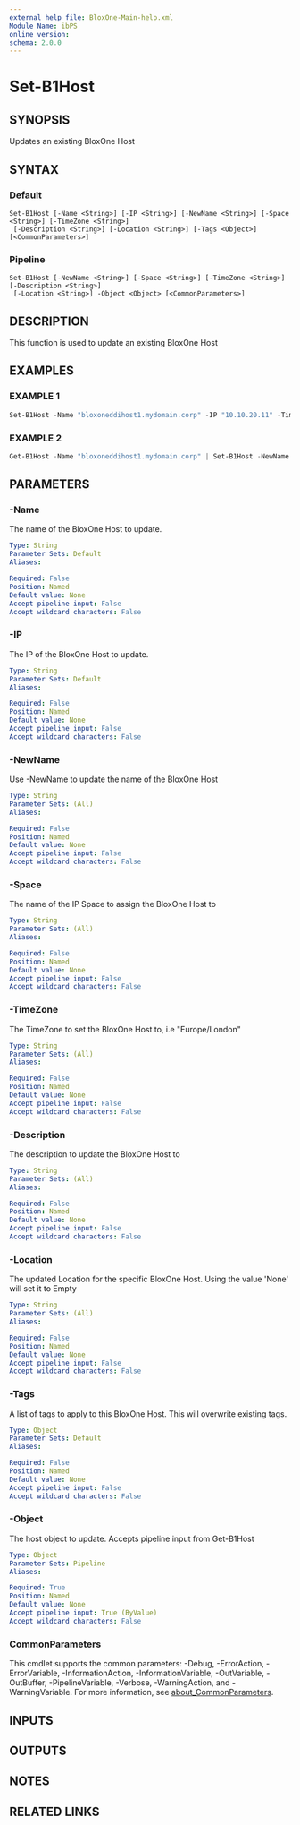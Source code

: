 ```yaml
---
external help file: BloxOne-Main-help.xml
Module Name: ibPS
online version:
schema: 2.0.0
---
```


# Set-B1Host

## SYNOPSIS
Updates an existing BloxOne Host

## SYNTAX

### Default
```
Set-B1Host [-Name <String>] [-IP <String>] [-NewName <String>] [-Space <String>] [-TimeZone <String>]
 [-Description <String>] [-Location <String>] [-Tags <Object>] [<CommonParameters>]
```

### Pipeline
```
Set-B1Host [-NewName <String>] [-Space <String>] [-TimeZone <String>] [-Description <String>]
 [-Location <String>] -Object <Object> [<CommonParameters>]
```

## DESCRIPTION
This function is used to update an existing BloxOne Host

## EXAMPLES

### EXAMPLE 1
```powershell
Set-B1Host -Name "bloxoneddihost1.mydomain.corp" -IP "10.10.20.11" -TimeZone "Europe/London" -Space "Global"
```

### EXAMPLE 2
```powershell
Get-B1Host -Name "bloxoneddihost1.mydomain.corp" | Set-B1Host -NewName "mynewhostname.mydomain.corp"
```

## PARAMETERS

### -Name
The name of the BloxOne Host to update.

```yaml
Type: String
Parameter Sets: Default
Aliases:

Required: False
Position: Named
Default value: None
Accept pipeline input: False
Accept wildcard characters: False
```

### -IP
The IP of the BloxOne Host to update.

```yaml
Type: String
Parameter Sets: Default
Aliases:

Required: False
Position: Named
Default value: None
Accept pipeline input: False
Accept wildcard characters: False
```

### -NewName
Use -NewName to update the name of the BloxOne Host

```yaml
Type: String
Parameter Sets: (All)
Aliases:

Required: False
Position: Named
Default value: None
Accept pipeline input: False
Accept wildcard characters: False
```

### -Space
The name of the IP Space to assign the BloxOne Host to

```yaml
Type: String
Parameter Sets: (All)
Aliases:

Required: False
Position: Named
Default value: None
Accept pipeline input: False
Accept wildcard characters: False
```

### -TimeZone
The TimeZone to set the BloxOne Host to, i.e "Europe/London"

```yaml
Type: String
Parameter Sets: (All)
Aliases:

Required: False
Position: Named
Default value: None
Accept pipeline input: False
Accept wildcard characters: False
```

### -Description
The description to update the BloxOne Host to

```yaml
Type: String
Parameter Sets: (All)
Aliases:

Required: False
Position: Named
Default value: None
Accept pipeline input: False
Accept wildcard characters: False
```

### -Location
The updated Location for the specific BloxOne Host.
Using the value 'None' will set it to Empty

```yaml
Type: String
Parameter Sets: (All)
Aliases:

Required: False
Position: Named
Default value: None
Accept pipeline input: False
Accept wildcard characters: False
```

### -Tags
A list of tags to apply to this BloxOne Host.
This will overwrite existing tags.

```yaml
Type: Object
Parameter Sets: Default
Aliases:

Required: False
Position: Named
Default value: None
Accept pipeline input: False
Accept wildcard characters: False
```

### -Object
The host object to update.
Accepts pipeline input from Get-B1Host

```yaml
Type: Object
Parameter Sets: Pipeline
Aliases:

Required: True
Position: Named
Default value: None
Accept pipeline input: True (ByValue)
Accept wildcard characters: False
```

### CommonParameters
This cmdlet supports the common parameters: -Debug, -ErrorAction, -ErrorVariable, -InformationAction, -InformationVariable, -OutVariable, -OutBuffer, -PipelineVariable, -Verbose, -WarningAction, and -WarningVariable. For more information, see [about_CommonParameters](http://go.microsoft.com/fwlink/?LinkID=113216).

## INPUTS

## OUTPUTS

## NOTES

## RELATED LINKS
